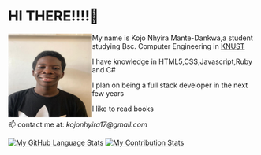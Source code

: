 

# HI THERE!!!!👋
                                          
 <img src="images/kojo.jpeg" alt="A picture of myself" align="left" width="170px" height="170px"> 
 <p>   My name is Kojo Nhyira Mante-Dankwa,a student studying Bsc. Computer Engineering in <a href="https://www.knust.edu.gh">KNUST</a></p>
 <p>    I have knowledge in HTML5,CSS,Javascript,Ruby and C#</p>
 <p>   I plan on being a full stack developer in the next few years</p>
 <p>    I like to read books </p>
 <p>📫 contact me at:<i> kojonhyira17@gmail.com</i></>

[![My GitHub Language Stats](https://github-readme-stats.vercel.app/api/top-langs/?username=Kojonhyiraa&langs_count=5&theme=react)]()         [![My Contribution Stats](https://github-contribution-stats.vercel.app/api/?username=Kojonhyiraa)](https://github.com/Kojonhyiraa/github-contribution-stats/)



